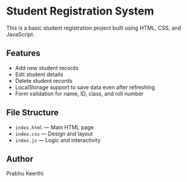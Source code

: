 # Student Registration System

This is a basic student registration project built using HTML, CSS, and JavaScript.

## Features

- Add new student records
- Edit student details
- Delete student records
- LocalStorage support to save data even after refreshing
- Form validation for name, ID, class, and roll number

## File Structure

- `index.html` — Main HTML page
- `index.css` — Design and layout
- `index.js` — Logic and interactivity

## Author

Prabhu Keerthi
